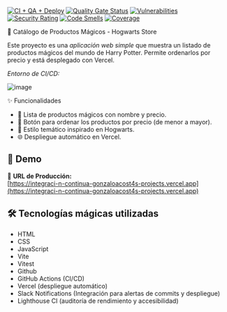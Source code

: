 [![CI + QA + Deploy](https://github.com/GonzaloAcost4/Integraci-n-Continua/actions/workflows/node.js.yml/badge.svg)](https://github.com/GonzaloAcost4/Integraci-n-Continua/actions/workflows/node.js.yml)
[![Quality Gate Status](https://sonarcloud.io/api/project_badges/measure?project=GonzaloAcost4_Integraci-n-Continua&metric=alert_status)](https://sonarcloud.io/summary/new_code?id=GonzaloAcost4_Integraci-n-Continua)
[![Vulnerabilities](https://sonarcloud.io/api/project_badges/measure?project=GonzaloAcost4_Integraci-n-Continua&metric=vulnerabilities)](https://sonarcloud.io/summary/new_code?id=GonzaloAcost4_Integraci-n-Continua)
[![Security Rating](https://sonarcloud.io/api/project_badges/measure?project=GonzaloAcost4_Integraci-n-Continua&metric=security_rating)](https://sonarcloud.io/summary/new_code?id=GonzaloAcost4_Integraci-n-Continua)
[![Code Smells](https://sonarcloud.io/api/project_badges/measure?project=GonzaloAcost4_Integraci-n-Continua&metric=code_smells)](https://sonarcloud.io/summary/new_code?id=GonzaloAcost4_Integraci-n-Continua)
[![Coverage](https://sonarcloud.io/api/project_badges/measure?project=GonzaloAcost4_Integraci-n-Continua&metric=coverage)](https://sonarcloud.io/summary/new_code?id=GonzaloAcost4_Integraci-n-Continua)

 🧙 Catálogo de Productos Mágicos - Hogwarts Store

Este proyecto es una *aplicación web simple* que muestra un listado de productos mágicos del mundo de Harry Potter. Permite ordenarlos por precio y está desplegado con Vercel.

*Entorno de CI/CD:*


![image](https://github.com/user-attachments/assets/da5a3aa0-0aae-4d95-8b82-fb7d800e49b5)


✨ Funcionalidades

- 🎩 Lista de productos mágicos con nombre y precio.
- 🧹 Botón para ordenar los productos por precio (de menor a mayor).
- 📜 Estilo temático inspirado en Hogwarts.
- 🌐 Despliegue automático en Vercel.

## 🚀 Demo

🔗 **URL de Producción:**  
[https://integraci-n-continua-gonzaloacost4s-projects.vercel.app](https://integraci-n-continua-gonzaloacost4s-projects.vercel.app)

## 🛠️ Tecnologías mágicas utilizadas

- HTML
- CSS
- JavaScript
- Vite
- Vitest
- Github
- GitHub Actions (CI/CD)
- Vercel (despliegue automático)
- Slack Notifications (Integración para alertas de commits y despliegue)
- Lighthouse CI (auditoría de rendimiento y accesibilidad)



